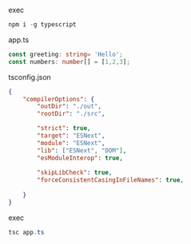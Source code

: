 exec
```powershell
npm i -g typescript
```

app.ts
```typescript
const greeting: string= 'Hello';
const numbers: number[] = [1,2,3];
```

tsconfig.json
```json
{
	"compilerOptions": {
		"outDir": "./out",
		"rootDir": "./src",

		"strict": true,
		"target": "ESNext",
		"module": "ESNext",
		"lib": ["ESNext", "DOM"],
		"esModuleInterop": true,
		
		"skipLibCheck": true,
		"forceConsistentCasingInFileNames": true,
		
	}
}
```

exec
```powershell
tsc app.ts
```
